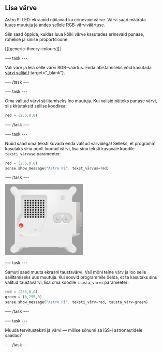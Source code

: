 ## Lisa värve

Astro Pi LED-ekraanid näitavad ka erinevaid värve. Värvi saad määrata luues muutuja ja andes sellele RGB-värviväärtuse.

Siin saad õppida, kuidas luua kõiki värve kasutades erinevaid punase, rohelise ja sinise proportsioone:

[[[generic-theory-colours]]]

--- task ---

Vali värv ja leia selle värvi RGB-väärtus. Enda abistamiseks võid kasutada [värvi valijat](https://www.w3schools.com/colors/colors_rgb.asp){:target="_blank"}.

--- /task ---

--- task ---

Oma valitud värvi säilitamiseks loo muutuja. Kui valisid näiteks punase värvi, siis kirjutaksid sellise koodirea:

```python
red = (255,0,0)
```

--- /task ---

--- task ---

Nüüd saad oma teksti kuvada enda valitud värvidega! Selleks, et programm kasutaks sinu poolt loodud värvi, lisa sinu teksti kuvavale koodile `teksti_värvuse` parameeter:

```python
red = (255,0,0)
sense.show_message("Astro Pi", tekst_värvus=red)
```

--- /task ---

![The Trinket Sense HAT emulator running a sample program which scrolls the text "Astro Pi" across the LED matrix using red letters](images/M0_4.gif)

--- task ---

Samuti saad muuta ekraani taustavärvi. Vali mõni teine värv ja loo selle säilitamiseks uus muutuja. Kui soovid programmile öelda, et ta kasutaks sinu valitud taustavärvi, lisa oma koodile `tausta_värvi` parameeter:

```python
red = (255,0,0)
green = (0,255,0)
sense.show_message("Astro Pi", teksti_värv=red, tausta_värv=green)
```

--- /task ---

--- task ---

Muuda tervitusteksti ja värvi — millise sõnumi sa ISS-i astronautidele saadad?

--- /task ---
